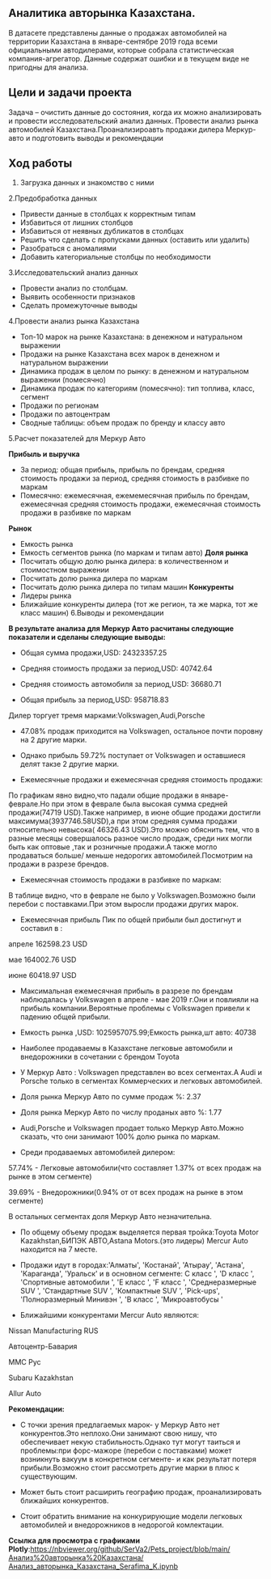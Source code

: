 ## Аналитика авторынка Казахстана.

В датасете  представлены данные о продажах автомобилей на территории Казахстана в январе-сентябре 2019 года всеми официальными автодилерами, которые собрала статистическая компания-агрегатор. Данные содержат ошибки и в текущем виде не пригодны для анализа. 

## Цели и задачи проекта
Задача – очистить данные до состояния, когда их можно анализировать и провести исследовательский анализ данных. Провести анализ рынка автомобилей Казахстана.Проанализироавть продажи дилера Меркур-авто и подготовить выводы и рекомендации

## Ход работы
1. Загрузка данных и знакомство с ними

2.Предобработка данных

- Привести данные в столбцах к корректным типам
- Избавиться от лишних столбцов
- Избавиться от неявных дубликатов в столбцах 
- Решить что сделать с пропусками данных (оставить или удалить)
- Разобраться с аномалиями 
- Добавить категориальные столбцы по необходимости

3.Исследовательский анализ данных

- Провести анализ по столбцам.
- Выявить особенности признаков
- Сделать промежуточные выводы

4.Провести анализ рынка Казахстана

- Топ-10 марок на рынке Казахстана: в денежном и натуральном выражении 
- Продажи на рынке Казахстана всех марок в денежном и натуральном выражении
- Динамика продаж в целом по рынку: в денежном и натуральном выражении (помесячно)
- Динамика продаж по категориям (помесячно): тип топлива, класс, сегмент
- Продажи по регионам
- Продажи по автоцентрам
- Сводные таблицы: объем продаж по бренду и классу авто
    
5.Расчет показателей для Меркур Авто

**Прибыль и выручка**

- За период: общая прибыль, прибыль по брендам, средняя стоимость продажи за период,
  средняя стоимость в разбивке по маркам  
- Помесячно: ежемесячная, ежемемесячная прибыль по брендам, ежемесячная средняя
  стоимость продажи, ежемесячная стоимость продажи в разбивке по маркам
  
**Рынок**
- Емкость рынка
- Емкость сегментов рынка (по маркам и типам авто)
**Доля рынка**
- Посчитать общую долю рынка дилера: в количественном и стоимостном выражении
- Посчитать долю рынка дилера по маркам
- Посчитать долю рынка дилера по типам машин
**Конкуренты**
- Лидеры рынка
- Ближайшие конкуренты дилера (тот же регион, та же марка, тот же класс машин)
6.Выводы и рекомендации

**В результате анализа для  Меркур Авто расчитаны следующие показатели и  сделаны следующие выводы:**

- Общая сумма продажи,USD: 24323357.25
    
- Средняя стоимость продажи за период,USD: 40742.64
    
- Средняя стоимость автомобиля за период,USD: 36680.71
    
- Общая прибыль за период,USD: 958718.83
    
    
Дилер торгует тремя марками:Volkswagen,Audi,Porsche
    
- 47.08% продаж приходится на Volkswagen, остальное почти поровну на 2 другие марки.

- Однако прибыль 59.72% поступает от Volkswagen и оставшиеся делят такзе 2 другие марки.  


- Ежемесячные продажи и ежемесячная средняя стоимость продажи:

По графикам явно видно,что падали общие продажи в январе-феврале.Но при этом в феврале была высокая сумма средней продажи(74719 USD).Также например, в июне общие продажи достигли максимума(3937746.58USD),а при этом средняя сумма продажи относительно невысока( 46326.43 USD).Это можно обяснить тем, что в разные месяцы совершалось разное число продаж, среди них могли быть как оптовые ,так и розничные продажи.А также могло продаваться больше/ меньше недорогих автомобилей.Посмотрим на продажи в разрезе брендов.

- Ежемесячная стоимость продажи в разбивке по маркам:

В таблице видно, что в феврале не было у Volkswagen.Возможно были перебои с поставками.При этом выросли продажи других марок.

- Ежемесячная прибыль
Пик по общей прибыли был достигнут и составил в :

апреле 162598.23 USD

мае 164002.76 USD

июне 60418.97 USD

- Максимальная ежемесячная прибыль в разрезе по брендам наблюдалась у Volkswagen в апреле - мае 2019 г.Они и повлияли на прибыль компании.Вероятные проблемы с Volkswagen привели к падению общей прибыли.

- Емкость рынка  ,USD: 1025957075.99;Емкость рынка,шт авто: 40738

- Наиболее продаваемы в Казахстане легковые автомобили и внедорожники в сочетании с брендом Toyota

- У Меркур Авто : Volkswagen представлен во всех сегментах.А Audi и Porsche только в сегментах Коммерческих и легковых автомобилей.

- Доля рынка Меркур Авто по сумме продаж %: 2.37

- Доля рынка Меркур Авто по числу проданых авто %: 1.77

-  Audi,Porsche и Volkswagen продает только Меркур Авто.Можно сказать, что они занимают 100% долю рынка по маркам.

- Среди продаваемых автомобилей дилером:

57.74% - Легковые автомобили(что составляет 1.37% от всех продаж на рынке в этом сегменте)

39.69% - Внедорожники(0.94% от от всех продаж на рынке в этом сегменте)

В остальных сегментах доля Меркур Авто незначительна.

- По общему объему продаж выделяется первая тройка:Toyota Motor Kazakhstan,БИПЭК АВТО,Astana Motors.(это лидеры) Mercur Auto находится на 7 месте.
- Продажи идут в городах:'Алматы', 'Костанай', 'Атырау', 'Астана', 'Караганда', 'Уральск'
  и в основном сегменте:
  C класс ',
 'D класс ',
 'Спортивные автомобили ',
 'E класс ',
 'F класс ',
 'Среднеразмерные SUV ',
 'Стандартные SUV ',
 'Компактные SUV ',
 'Pick-ups',
 'Полноразмерный Минивэн ',
 'B класс ',
 'Микроавтобусы '

- Ближайшими конкурентами Mercur Auto являются:

Nissan Manufacturing RUS

Автоцентр-Бавария

ММС Рус

Subaru Kazakhstan

Allur Auto

**Рекомендации:**

- С точки зрения предлагаемых марок- у Меркур Авто нет конкурентов.Это неплохо.Они занимают свою нишу, что обеспечивает некую стабильность.Однако тут могут таиться и проблемы:при форс-мажоре (перебои с поставками) может возникнуть вакуум в конкретном сегменте- и как результат потеря прибыли.Возможно стоит рассмотреть другие марки в плюс к существующим.

- Может быть стоит расширить географию продаж, проанализировать ближайших конкурентов.

- Стоит обратить внимание на конкурирующие модели легковых автомобилей и внедорожников в недорогой комлектации.


**Ссылка для просмотра с графиками Plotly**:<https://nbviewer.org/github/SerVa2/Pets_project/blob/main/Анализ%20авторынка%20Казахстана/Анализ_авторынка_Казахстана_Serafima_K.ipynb>
